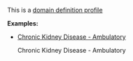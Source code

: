 This is a [domain definition profile](profiles.html#domain-profiles)

**Examples:**

*   [Chronic Kidney Disease - Ambulatory](PlanDefinition-cc-cpg-plan-ckd.html)

    Chronic Kidney Disease - Ambulatory
